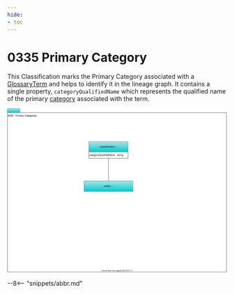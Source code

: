 ```yaml
---
hide:
- toc
---
```


<!-- SPDX-License-Identifier: CC-BY-4.0 -->
<!-- Copyright Contributors to the ODPi Egeria project. -->

# 0335 Primary Category 

This Classification marks the Primary Category associated with a [GlossaryTerm](0330-Terms.md) and helps to identify it in the lineage graph. 
It contains a single property, `categoryQualifiedName` which represents the qualified name of the primary [category](0320-Category-Hierarchy.md) associated with the term.

![UML](0335-Primary-Category.svg)


--8<-- "snippets/abbr.md"